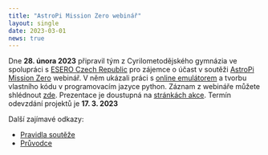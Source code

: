 ```yaml
---
title: "AstroPi Mission Zero webinář"
layout: single
date: 2023-03-01
news: true
---
```

Dne **28. února 2023** připravil tým z Cyrilometodějského gymnázia ve spolupráci s [ESERO Czech Republic](https://esero.spaceacademy.cz/) pro zájemce o účast v soutěži [AstroPi Mission Zero](https://astro-pi.org/mission-zero/) webinář. V něm ukázali práci s [online emulátorem](https://missions.astro-pi.org/mz/code_submissions/new) a tvorbu vlastního kódu v programovacím jazyce python. Záznam z webináře můžete shlédnout [zde](https://www.youtube.com/watch?v=vY7CP48e81g). Prezentace je doustupná na [stránkách akce](https://esero.spaceacademy.cz/akce/astro-pi-mission-zero-webinar/). Termín odevzdání projektů je **17. 3. 2023**

Další zajímavé odkazy:
- [Pravidla soutěže](https://astro-pi.org/mission-zero/guidelines)
- [Průvodce](https://projects.raspberrypi.org/en/projects/astro-pi-mission-zero/2)